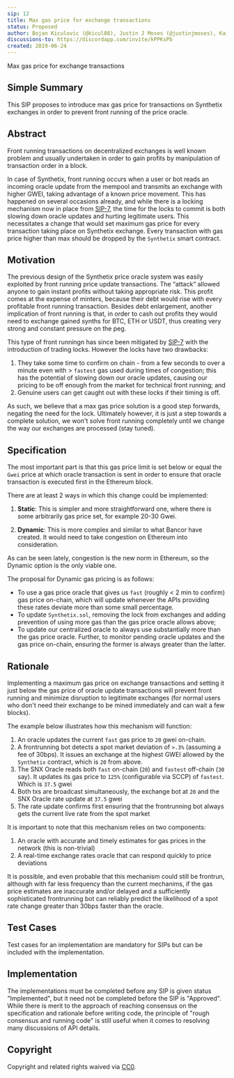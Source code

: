 ```yaml
---
sip: 12
title: Max gas price for exchange transactions
status: Proposed
author: Bojan Kiculovic (@kicul88), Justin J Moses (@justinjmoses), Kain Warwick (@kaiynne)
discussions-to: https://discordapp.com/invite/kPPKsPb
created: 2019-06-24
---
```


Max gas price for exchange transactions

## Simple Summary

This SIP proposes to introduce max gas price for transactions on Synthetix exchanges in order to prevent front running of the price oracle.

## Abstract

Front running transactions on decentralized exchanges is well known problem and usually undertaken in order to gain profits by manipulation of transaction order in a block.

In case of Synthetix, front running occurs when a user or bot reads an incoming oracle update from the mempool and transmits an exchange with higher GWEI, taking advantage of a known price movement. This has happened on several occasions already, and while there is a locking mechanism now in place from [SIP-7](./sip-7.md), the time for the locks to commit is both slowing down oracle updates and hurting legitimate users. This necessitates a change that would set maximum gas price for every transaction taking place on Synthetix exchange. Every transaction with gas price higher than max should be dropped by the `Synthetix` smart contract.

## Motivation

The previous design of the Synthetix price oracle system was easily exploited by front running price update transactions. The “attack” allowed anyone to gain instant profits without taking appropriate risk. This profit comes at the expense of minters, because their debt would rise with every profitable front running transaction. Besides debt enlargement, another implication of front running is that, in order to cash out profits they would need to exchange gained synths for BTC, ETH or USDT, thus creating very strong and constant pressure on the peg.

This type of front runningn has since been mitigated by [SIP-7](./sip-7.md) with the introduction of trading locks. However the locks have two drawbacks:

1. They take some time to confirm on chain - from a few seconds to over a minute even with > `fastest` gas used during times of congestion; this has the potential of slowing down our oracle updates, causing our pricing to be off enough from the market for technical front running; and
2. Genuine users can get caught out with these locks if their timing is off.

As such, we believe that a max gas price solution is a good step forwards, negating the need for the lock. Ultimately however, it is just a step towards a complete solution, we won't solve front running completely until we change the way our exchanges are processed (stay tuned).

## Specification

The most important part is that this gas price limit is set below or equal the `Gwei` price at which oracle transaction is sent in order to ensure that oracle transaction is executed first in the Ethereum block.

There are at least 2 ways in which this change could be implemented:

1. **Static**: This is simpler and more straightforward one, where there is some arbitrarily gas price set, for example 20-30 Gwei.

2. **Dynamic**: This is more complex and similar to what Bancor have created. It would need to take congestion on Ethereum into consideration.

As can be seen lately, congestion is the new norm in Ethereum, so the Dynamic option is the only viable one.

The proposal for Dynamic gas pricing is as follows:

- To use a gas price oracle that gives us `fast` (roughly < 2 min to confirm) gas price on-chain, which will update whenever the APIs providing these rates deviate more than some small percentage.
- To update `Synthetix.sol`, removing the lock from exchanges and adding prevention of using more gas than the gas price oracle allows above;
- To update our centralized oracle to always use substantially more than the gas price oracle. Further, to monitor pending oracle updates and the gas price on-chain, ensuring the former is always greater than the latter.

## Rationale

Implementing a maximum gas price on exchange transactions and setting it just below the gas price of oracle update transactions will prevent front running and minimize disruption to legitimate exchanges (for normal users who don't need their exchange to be mined immediately and can wait a few blocks).

The example below illustrates how this mechanism will function:

1. An oracle updates the current `fast` gas price to `20` gwei on-chain.
2. A frontrunning bot detects a spot market deviation of `>.3%` (assuming a fee of 30bps). It issues an exchange at the highest GWEI allowed by the `Synthetix` contract, which is `20` from above.
3. The SNX Oracle reads both `fast` on-chain (`20`) and `fastest` off-chain (`30` say). It updates its gas price to `125%` (configurable via SCCP) of `fastest`. Which is `37.5` gwei
4. Both txs are broadcast simultaneously, the exchange bot at `20` and the SNX Oracle rate update at `37.5` gwei
5. The rate update confirms first ensuring that the frontrunning bot always gets the current live rate from the spot market

It is important to note that this mechanism relies on two components:

1. An oracle with accurate and timely estimates for gas prices in the network (this is non-trivial)
2. A real-time exchange rates oracle that can respond quickly to price deviations

It is possible, and even probable that this mechanism could still be frontrun, although with far less frequency than the current mechanims, if the gas price estimates are inaccurate and/or delayed and a sufficiently sophisticated frontrunning bot can reliably predict the likelihood of a spot rate change greater than 30bps faster than the oracle.

## Test Cases

Test cases for an implementation are mandatory for SIPs but can be included with the implementation.

## Implementation

The implementations must be completed before any SIP is given status "Implemented", but it need not be completed before the SIP is "Approved". While there is merit to the approach of reaching consensus on the specification and rationale before writing code, the principle of "rough consensus and running code" is still useful when it comes to resolving many discussions of API details.

## Copyright

Copyright and related rights waived via [CC0](https://creativecommons.org/publicdomain/zero/1.0/).
